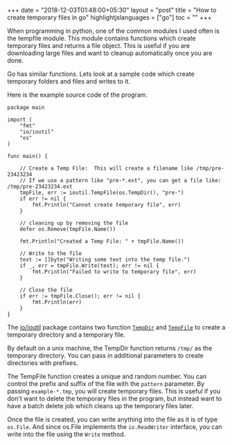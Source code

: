 +++
date = "2018-12-03T01:48:00+05:30"
layout = "post"
title = "How to create temporary files in go"
highlightjslanguages = ["go"]
toc = ""
+++

When programming in python, one of the common modules I used often is the tempfile module. This module contains functions which create temporary files and returns a file object. This is useful if you are downloading large files and want to cleanup automatically once you are done. 

Go has similar functions. Lets look at a sample code which create temporary folders and files and writes to it.

<!--more-->

Here is the example source code of the program. 

    package main

    import (
        "fmt"
        "io/ioutil"
        "os"
    )

    func main() {

        // Create a Temp File:  This will create a filename like /tmp/pre-23423234
        // If we use a pattern like "pre-*.ext", you can get a file like: /tmp/pre-23423234.ext
        tmpFile, err := ioutil.TempFile(os.TempDir(), "pre-")
        if err != nil {
            fmt.Println("Cannot create temporary file", err)
        }

        // cleaning up by removing the file
        defer os.Remove(tmpFile.Name())

        fmt.Println("Created a Temp File: " + tmpFile.Name())

        // Write to the file
        text := []byte("Writing some text into the temp file.")
        if _, err = tmpFile.Write(text); err != nil {
            fmt.Println("Failed to write to temporary file", err)
        }
        
        // Close the file
        if err := tmpFile.Close(); err != nil {
            fmt.Println(err)
        }
    }

The [io/ioutil](https://golang.org/pkg/io/ioutil/) package contains two function [`TempDir`](https://golang.org/pkg/io/ioutil/#TempDir) and [`TempFile`](https://golang.org/pkg/io/ioutil/#TempFile) to create a temporary directory and a temporary file. 

By default on a unix machine, the TempDir function returns `/tmp/` as the temporary directory. You can pass in additional parameters to create directories with prefixes. 

The TempFile function creates a unique and random number. You can control the prefix and suffix of the file with the `pattern` parameter. By passing `example-*.tmp`, you will create temporary files. This is useful if you don't want to delete the temporary files in the program, but instead want to have a batch delete job which cleans up the temporary files later. 

Once the file is created, you can write anything into the file as it is of type `os.File`. And since os.File implements the `io.ReadWriter` interface, you can write into the file using the `Write` method.

